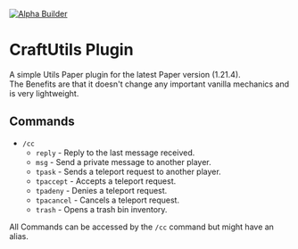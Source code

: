 [![Alpha Builder](https://github.com/Craftefix/CraftUtils/actions/workflows/build.yml/badge.svg?branch=alpha-releases)](https://github.com/Craftefix/CraftUtils/actions/workflows/build.yml)

# CraftUtils Plugin

A simple Utils Paper plugin for the latest Paper version (1.21.4).  
The Benefits are that it doesn't change any important vanilla mechanics and is very lightweight.

## Commands
- `/cc`
  - `reply` - Reply to the last message received.
  - `msg` - Send a private message to another player.
  - `tpask` - Sends a teleport request to another player.
  - `tpaccept` - Accepts a teleport request.
  - `tpadeny` - Denies a teleport request.
  - `tpacancel` - Cancels a teleport request.
  - `trash` - Opens a trash bin inventory.

All Commands can be accessed by the `/cc` command but might have an alias.